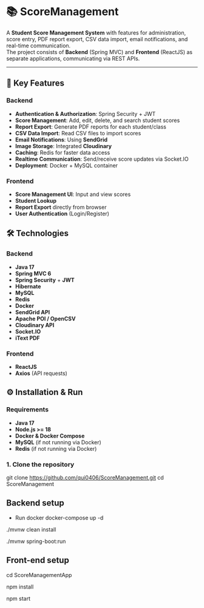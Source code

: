 # 📚 ScoreManagement

A **Student Score Management System** with features for administration, score entry, PDF report export, CSV data import, email notifications, and real-time communication.  
The project consists of **Backend** (Spring MVC) and **Frontend** (ReactJS) as separate applications, communicating via REST APIs.

---

## 🚀 Key Features

### Backend
- **Authentication & Authorization**: Spring Security + JWT
- **Score Management**: Add, edit, delete, and search student scores
- **Report Export**: Generate PDF reports for each student/class
- **CSV Data Import**: Read CSV files to import scores
- **Email Notifications**: Using **SendGrid**
- **Image Storage**: Integrated **Cloudinary**
- **Caching**: Redis for faster data access
- **Realtime Communication**: Send/receive score updates via Socket.IO
- **Deployment**: Docker + MySQL container

### Frontend
- **Score Management UI**: Input and view scores
- **Student Lookup**
- **Report Export** directly from browser
- **User Authentication** (Login/Register)


## 🛠 Technologies

### Backend
- **Java 17**
- **Spring MVC 6**
- **Spring Security** + **JWT**
- **Hibernate**
- **MySQL**
- **Redis**
- **Docker**
- **SendGrid API**
- **Apache POI / OpenCSV**
- **Cloudinary API**
- **Socket.IO**
- **iText PDF**

### Frontend
- **ReactJS**
- **Axios** (API requests)


## ⚙️ Installation & Run

### Requirements
- **Java 17**
- **Node.js >= 18**
- **Docker & Docker Compose**
- **MySQL** (if not running via Docker)
- **Redis** (if not running via Docker)

### 1. Clone the repository

git clone https://github.com/qui0406/ScoreManagement.git
cd ScoreManagement

## Backend setup
- Run docker
docker-compose up -d

./mvnw clean install

./mvnw spring-boot:run

## Front-end setup

cd ScoreManagementApp

npm install

npm start
